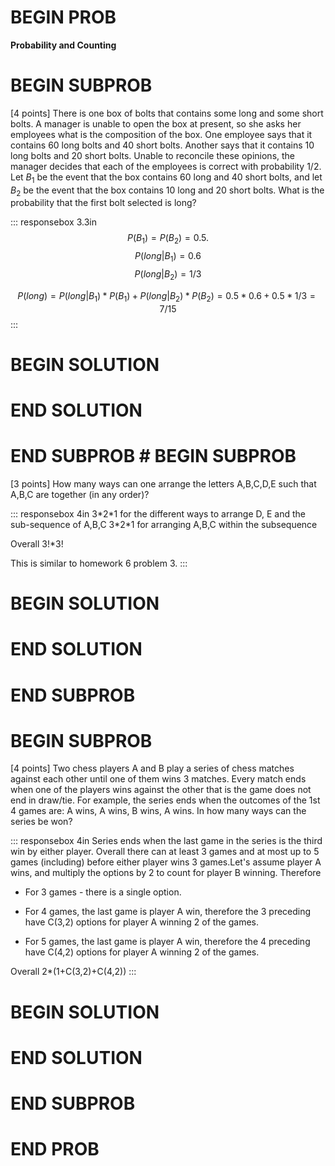 # BEGIN PROB

**Probability and Counting**

# BEGIN SUBPROB

\[4 points\] There is one box of bolts that contains some long and some
short bolts. A manager is unable to open the box at present, so she asks
her employees what is the composition of the box. One employee says that
it contains 60 long bolts and 40 short bolts. Another says that it
contains 10 long bolts and 20 short bolts. Unable to reconcile these
opinions, the manager decides that each of the employees is correct with
probability 1/2. Let $B_1$ be the event that the box contains 60 long
and 40 short bolts, and let $B_2$ be the event that the box contains 10
long and 20 short bolts. What is the probability that the first bolt
selected is long?

::: responsebox
3.3in $$P(B_1)=P(B_2)=0.5.$$ $$P(long|B_1) = 0.6$$ $$P(long|B_2) = 1/3$$

$$P(long)=P(long|B_1)*P(B_1)+P(long|B_2)*P(B_2)
= 0.5*0.6+0.5*1/3=7/15$$
:::

# BEGIN SOLUTION

# END SOLUTION

# END SUBPROB # BEGIN SUBPROB

\[3 points\] How many ways can one arrange the letters A,B,C,D,E such
that A,B,C are together (in any order)?

::: responsebox
4in 3\*2\*1 for the different ways to arrange D, E and the sub-sequence
of A,B,C 3\*2\*1 for arranging A,B,C within the subsequence

Overall 3!\*3!

This is similar to homework 6 problem 3.
:::

# BEGIN SOLUTION

# END SOLUTION

# END SUBPROB

# BEGIN SUBPROB

\[4 points\] Two chess players A and B play a series of chess matches
against each other until one of them wins 3 matches. Every match ends
when one of the players wins against the other that is the game does not
end in draw/tie. For example, the series ends when the outcomes of the
1st 4 games are: A wins, A wins, B wins, A wins. In how many ways can
the series be won?

::: responsebox
4in Series ends when the last game in the series is the third win by
either player. Overall there can at least 3 games and at most up to 5
games (including) before either player wins 3 games.Let's assume player
A wins, and multiply the options by 2 to count for player B winning.
Therefore

-   For 3 games - there is a single option.

-   For 4 games, the last game is player A win, therefore the 3
    preceding have C(3,2) options for player A winning 2 of the games.

-   For 5 games, the last game is player A win, therefore the 4
    preceding have C(4,2) options for player A winning 2 of the games.

Overall 2\*(1+C(3,2)+C(4,2))
:::

# BEGIN SOLUTION

# END SOLUTION

# END SUBPROB

# END PROB